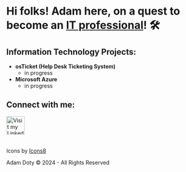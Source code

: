 <!-- ABOUT ME -->
<h1>Hi folks! Adam here, on a quest to become an <a href="https://www.linkedin.com/in/adam-c-doty/">IT professional</a>! 🛠️</h1>

<h2>Information Technology Projects:</h2>

- <b>osTicket (Help Desk Ticketing System)</b>
  - in progress
- <b>Microsoft Azure</b>
  - in progress

<!-- SOCIALS -->
<h2>Connect with me:</h2>
<div>
  
<!--  [<img align="left" alt="Visit my Twitter profile: doty_codes" width="48px" height="48px" src="https://img.icons8.com/color/48/twitterx--v1.png"/>][twitter] -->
  [<img align="left" alt="Visit my LinkedIn profile: adam-c-doty" width="48px" height="48px" src="https://img.icons8.com/color/48/linkedin.png"/>][linkedin]
<!--  [<img align="left" alt="Visit my Instagram profile: doty_codes" width="48px" height="48px" src="https://img.icons8.com/color/48/instagram-new--v1.png"/>][instagram] -->

<!--  [twitter]: https://twitter.com/adam_c_doty -->
<!--  [instagram]: https://www.instagram.com/doty_codes/ -->
  [linkedin]: https://www.linkedin.com/in/adam-c-doty/
  
</div>
<br>
<br>
<br>
<br>

<!-- FOOTER -->
<div>
  <p>Icons by <a href="https://icons8.com">Icons8</a></p>
  <p>Adam Doty &copy; 2024 - All Rights Reserved</p>
</div>
